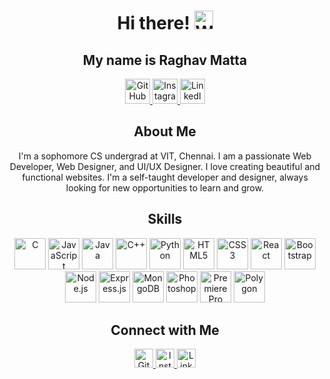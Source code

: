 <h1 align="center">Hi there! <img src="https://user-images.githubusercontent.com/18350557/176309783-0785949b-9127-417c-8b55-ab5a4333674e.gif" alt="Wave" width="30px"></h1>
<h2 align="center">My name is Raghav Matta</h2>

<p align="center">
  <a href="https://www.github.com/Rxghavdev" target="_blank" rel="noreferrer">
    <img src="https://raw.githubusercontent.com/danielcranney/readme-generator/main/public/icons/socials/github.svg" alt="GitHub" width="40" height="40" />
  </a>
  <a href="http://www.instagram.com/rxghav._.matta" target="_blank" rel="noreferrer">
    <img src="https://raw.githubusercontent.com/danielcranney/readme-generator/main/public/icons/socials/instagram.svg" alt="Instagram" width="40" height="40" />
  </a>
  <a href="https://www.linkedin.com/in/raghav-matta-00544421b" target="_blank" rel="noreferrer">
    <img src="https://raw.githubusercontent.com/danielcranney/readme-generator/main/public/icons/socials/linkedin.svg" alt="LinkedIn" width="40" height="40" />
  </a>
</p>

<h2 align="center">About Me</h2>

<p align="center">
  I'm a sophomore CS undergrad at VIT, Chennai. I am a passionate Web Developer, Web Designer, and UI/UX Designer. I love creating beautiful and functional websites. I'm a self-taught developer and designer, always looking for new opportunities to learn and grow.
</p>

<h2 align="center">Skills</h2>

<p align="center">
  <img src="https://raw.githubusercontent.com/danielcranney/readme-generator/main/public/icons/skills/c-colored.svg" alt="C" width="50" height="50" />
  <img src="https://raw.githubusercontent.com/danielcranney/readme-generator/main/public/icons/skills/javascript-colored.svg" alt="JavaScript" width="50" height="50" />
  <img src="https://raw.githubusercontent.com/danielcranney/readme-generator/main/public/icons/skills/java-colored.svg" alt="Java" width="50" height="50" />
  <img src="https://raw.githubusercontent.com/danielcranney/readme-generator/main/public/icons/skills/cplusplus-colored.svg" alt="C++" width="50" height="50" />
  <img src="https://raw.githubusercontent.com/danielcranney/readme-generator/main/public/icons/skills/python-colored.svg" alt="Python" width="50" height="50" />
  <img src="https://raw.githubusercontent.com/danielcranney/readme-generator/main/public/icons/skills/html5-colored.svg" alt="HTML5" width="50" height="50" />
  <img src="https://raw.githubusercontent.com/danielcranney/readme-generator/main/public/icons/skills/css3-colored.svg" alt="CSS3" width="50" height="50" />
  <img src="https://raw.githubusercontent.com/danielcranney/readme-generator/main/public/icons/skills/react-colored.svg" alt="React" width="50" height="50" />
  <img src="https://raw.githubusercontent.com/danielcranney/readme-generator/main/public/icons/skills/bootstrap-colored.svg" alt="Bootstrap" width="50" height="50" />
  <img src="https://raw.githubusercontent.com/danielcranney/readme-generator/main/public/icons/skills/nodejs-colored.svg" alt="Node.js" width="50" height="50" />
  <img src="https://raw.githubusercontent.com/danielcranney/readme-generator/main/public/icons/skills/express-colored.svg" alt="Express.js" width="50" height="50" />
  <img src="https://raw.githubusercontent.com/danielcranney/readme-generator/main/public/icons/skills/mongodb-colored.svg" alt="MongoDB" width="50" height="50" />
  <img src="https://raw.githubusercontent.com/danielcranney/readme-generator/main/public/icons/skills/photoshop-colored.svg" alt="Photoshop" width="50" height="50" />
  <img src="https://raw.githubusercontent.com/danielcranney/readme-generator/main/public/icons/skills/premierepro-colored.svg" alt="Premiere Pro" width="50" height="50" />
  <img src="https://raw.githubusercontent.com/danielcranney/readme-generator/main/public/icons/skills/polygon-colored.svg" alt="Polygon" width="50" height="50" />
</p>

<h2 align="center">Connect with Me</h2>

<p align="center">
  <a href="https://www.github.com/Rxghavdev" target="_blank" rel="noreferrer">
    <img src="https://raw.githubusercontent.com/danielcranney/readme-generator/main/public/icons/socials/github.svg" alt="GitHub" width="30" height="30" />
  </a>
  <a href="http://www.instagram.com/rxghav._.matta" target="_blank" rel="noreferrer">
    <img src="https://raw.githubusercontent.com/danielcranney/readme-generator/main/public/icons/socials/instagram.svg" alt="Instagram" width="30" height="30" />
  </a>
  <a href="https://www.linkedin.com/in/raghav-matta-00544421b" target="_blank" rel="noreferrer">
    <img src="https://raw.githubusercontent.com/danielcranney/readme-generator/main/public/icons/socials/linkedin.svg" alt="LinkedIn" width="30" height="30" />
  </a>
</p>
